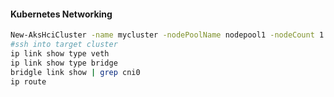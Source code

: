 #### Kubernetes Networking 
```bash
New-AksHciCluster -name mycluster -nodePoolName nodepool1 -nodeCount 1 --primaryNetworkPlugin flannel
#ssh into target cluster 
ip link show type veth
ip link show type bridge
bridgle link show | grep cni0
ip route
```
